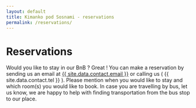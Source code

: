 ```yaml
---
layout: default
title: Kimanko pod Sosnami - reservations
permalink: /reservations/
---
```


# Reservations

Would you like to stay in our BnB ? Great ! You can make a reservation by sending us an email at 
<a href="mailto:{{ site.data.contact.email }}">{{ site.data.contact.email }}</a> or calling us 
( {{ site.data.contact.tel }} ). Please mention when you would like to stay and which room(s) you
would like to book. In case you are travelling by bus, let us know, we are happy to help with 
finding transportation from the bus stop to our place.



